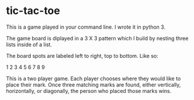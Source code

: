 # tic-tac-toe

This is a game played in your command line. I wrote it in python 3. 

The game board is diplayed in a 3 X 3 pattern which I build by nesting three lists inside of a list.

The board spots are labeled left to right, top to bottom. Like so:

1 2 3
4 5 6
7 8 9

This is a two player game. Each player chooses where they would like to place their mark. Once three matching marks are found, either vertically, horizontally, or diagonally, the person who placed those marks wins.
